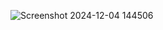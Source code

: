 ![Screenshot 2024-12-04 144506](https://github.com/user-attachments/assets/46e77dd4-51e1-42b8-bf0e-318b357c0e66)
